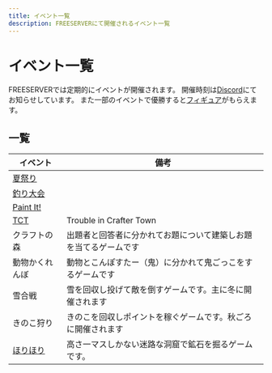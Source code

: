 ```yaml
---
title: イベント一覧
description: FREESERVERにて開催されるイベント一覧
---
```

# イベント一覧

FREESERVERでは定期的にイベントが開催されます。
開催時刻は[Discord](/discord)にてお知らせしています。
また一部のイベントで優勝すると[フィギュア](/item/figure)がもらえます。

## 一覧

| イベント                                | 備考                               |
| ----------------------------------- | -------------------------------- |
| [夏祭り](/event/admin/summer_festival) |                                  |
| [釣り大会](/event/admin/fishcontest)    |                                  |
| [Paint It!](/event/admin/paint-it)  |                                  |
| [TCT](/event/admin/tct)             | Trouble in Crafter Town          |
| クラフトの森                              | 出題者と回答者に分かれてお題について建築しお題を当てるゲームです |
| 動物かくれんぼ                             | 動物とこんぽすたー（鬼）に分かれて鬼ごっこをするゲームです    |
| 雪合戦                                 | 雪を回収し投げて敵を倒すゲームです。主に冬に開催されます     |
| きのこ狩り                               | きのこを回収しポイントを稼ぐゲームです。秋ごろに開催されます   |
| [ほりほり](/event/admin/horihori)       | 高さ一マスしかない迷路な洞窟で鉱石を掘るゲームです。       |
